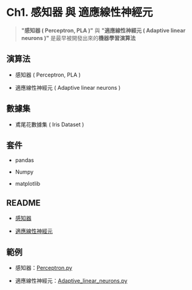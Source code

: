 # Ch1. 感知器 與 適應線性神經元
> **"感知器 ( Perceptron, PLA )"** 與 **"適應線性神經元 ( Adaptive linear neurons )"** 是最早被開發出來的**機器學習演算法**

## 演算法

* 感知器 ( Perceptron, PLA )

* 適應線性神經元 ( Adaptive linear neurons )

## 數據集

* 鳶尾花數據集 ( Iris Dataset )

## 套件

* pandas

* Numpy

* matplotlib

## README

* [感知器](.\Perceptron\README.md)

* [適應線性神經元](.\Adaptive_linear_neurons\README.md)

## 範例

* 感知器：[Perceptron.py](.\Perceptron\Perceptron.py)

* 適應線性神經元：[Adaptive_linear_neurons.py](.\Adaptive_linear_neurons\Adaptive_linear_neurons.py)
